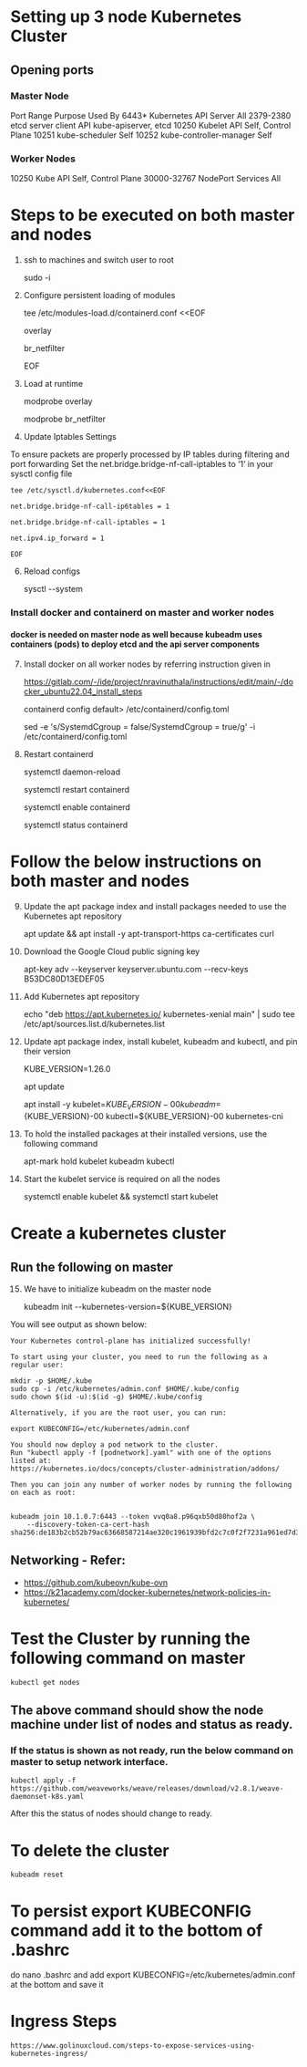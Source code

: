 # Setting up 3 node Kubernetes Cluster

## Opening ports
### Master Node

Port Range      Purpose                 Used By
6443*           Kubernetes API Server   All
2379-2380       etcd server client API  kube-apiserver, etcd
10250           Kubelet API             Self, Control Plane
10251           kube-scheduler          Self
10252           kube-controller-manager Self

### Worker Nodes

10250           Kube API                Self, Control Plane
30000-32767     NodePort Services       All

# Steps to be executed on both master and nodes

1. ssh to machines and switch user to root

    sudo -i

2. Configure persistent loading of modules
  
    tee /etc/modules-load.d/containerd.conf <<EOF
    
    overlay
    
    br_netfilter
    
    EOF

3. Load at runtime

    modprobe overlay
    
    modprobe br_netfilter

5. Update Iptables Settings

To ensure packets are properly processed by IP tables during filtering and port forwarding
Set the net.bridge.bridge-nf-call-iptables to ‘1’ in your sysctl config file

    tee /etc/sysctl.d/kubernetes.conf<<EOF
    
    net.bridge.bridge-nf-call-ip6tables = 1
    
    net.bridge.bridge-nf-call-iptables = 1
    
    net.ipv4.ip_forward = 1
    
    EOF

6. Reload configs
    
    sysctl --system

### Install docker and containerd on master and worker nodes
#### docker is needed on master node as well because kubeadm uses containers (pods) to deploy etcd and the api server components

7. Install docker on all worker nodes by referring instruction given in 

    https://gitlab.com/-/ide/project/nravinuthala/instructions/edit/main/-/docker_ubuntu22.04_install_steps

    containerd config default> /etc/containerd/config.toml
    
    sed -e 's/SystemdCgroup = false/SystemdCgroup = true/g' -i /etc/containerd/config.toml

8. Restart containerd

    systemctl daemon-reload
    
    systemctl restart containerd
    
    systemctl enable containerd
    
    systemctl status containerd

# Follow the below instructions on both master and nodes

9.  Update the apt package index and install packages needed to use the Kubernetes apt repository

    apt update && apt install -y apt-transport-https ca-certificates curl

10. Download the Google Cloud public signing key 
  
    apt-key adv --keyserver keyserver.ubuntu.com --recv-keys B53DC80D13EDEF05

11. Add Kubernetes apt repository

    echo "deb https://apt.kubernetes.io/ kubernetes-xenial main" | sudo tee /etc/apt/sources.list.d/kubernetes.list

12. Update apt package index, install kubelet, kubeadm and kubectl, and pin their version 
  
    KUBE_VERSION=1.26.0
    
    apt update
    
    apt install -y kubelet=${KUBE_VERSION}-00  kubeadm=${KUBE_VERSION}-00 kubectl=${KUBE_VERSION}-00 kubernetes-cni

13. To hold the installed packages at their installed versions, use the following command

    apt-mark hold kubelet kubeadm kubectl

14. Start the kubelet service is required on all the nodes

    systemctl enable kubelet && systemctl start kubelet

# Create a kubernetes cluster 
## Run the following on master

15. We have to initialize kubeadm on the master node

    kubeadm init --kubernetes-version=${KUBE_VERSION}

You will see output as shown below:

    Your Kubernetes control-plane has initialized successfully!

    To start using your cluster, you need to run the following as a regular user:

    mkdir -p $HOME/.kube
    sudo cp -i /etc/kubernetes/admin.conf $HOME/.kube/config
    sudo chown $(id -u):$(id -g) $HOME/.kube/config

    Alternatively, if you are the root user, you can run:

    export KUBECONFIG=/etc/kubernetes/admin.conf

    You should now deploy a pod network to the cluster.
    Run "kubectl apply -f [podnetwork].yaml" with one of the options listed at:
    https://kubernetes.io/docs/concepts/cluster-administration/addons/

    Then you can join any number of worker nodes by running the following on each as root:


    kubeadm join 10.1.0.7:6443 --token vvq0a8.p96qxb50d80hof2a \
        --discovery-token-ca-cert-hash sha256:de183b2cb52b79ac63668587214ae320c1961939bfd2c7c0f2f7231a961ed7d3 

## Networking - Refer: 
  - https://github.com/kubeovn/kube-ovn
  - https://k21academy.com/docker-kubernetes/network-policies-in-kubernetes/

# Test the Cluster by running the following command on master

    kubectl get nodes

## The above command should show the node machine under list of nodes and status as ready. 
### If the status is shown as not ready, run the below command on master to setup network interface.

    kubectl apply -f https://github.com/weaveworks/weave/releases/download/v2.8.1/weave-daemonset-k8s.yaml

After this the status of nodes should change to ready.


# To delete the cluster

    kubeadm reset

# To persist export KUBECONFIG command add it to the bottom of .bashrc

  do nano .bashrc and add export KUBECONFIG=/etc/kubernetes/admin.conf at the bottom and save it

# Ingress Steps

    https://www.golinuxcloud.com/steps-to-expose-services-using-kubernetes-ingress/
